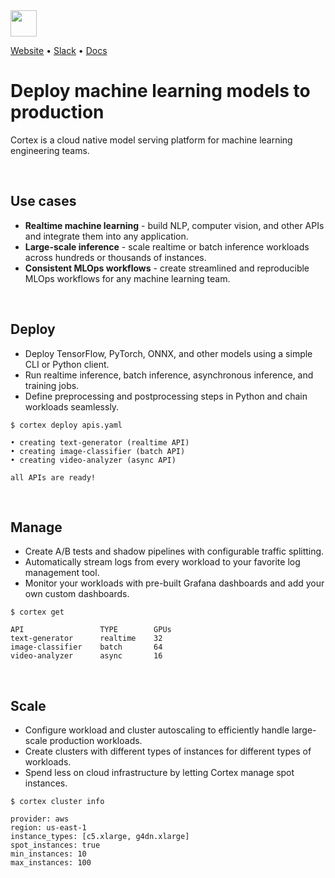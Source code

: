 <img src='https://s3-us-west-2.amazonaws.com/cortex-public/logo.png' height='42'>

<br>

[Website](https://www.cortex.dev) • [Slack](https://community.cortex.dev) • [Docs](https://docs.cortex.dev)

# Deploy machine learning models to production

Cortex is a cloud native model serving platform for machine learning engineering teams.

<br>

## Use cases

* **Realtime machine learning** - build NLP, computer vision, and other APIs and integrate them into any application.
* **Large-scale inference** - scale realtime or batch inference workloads across hundreds or thousands of instances.
* **Consistent MLOps workflows** - create streamlined and reproducible MLOps workflows for any machine learning team.

<br>

## Deploy

* Deploy TensorFlow, PyTorch, ONNX, and other models using a simple CLI or Python client.
* Run realtime inference, batch inference, asynchronous inference, and training jobs.
* Define preprocessing and postprocessing steps in Python and chain workloads seamlessly.

```text
$ cortex deploy apis.yaml

• creating text-generator (realtime API)
• creating image-classifier (batch API)
• creating video-analyzer (async API)

all APIs are ready!
```

<br>

## Manage

* Create A/B tests and shadow pipelines with configurable traffic splitting.
* Automatically stream logs from every workload to your favorite log management tool.
* Monitor your workloads with pre-built Grafana dashboards and add your own custom dashboards.

```text
$ cortex get

API                 TYPE        GPUs
text-generator      realtime    32
image-classifier    batch       64
video-analyzer      async       16
```

<br>

## Scale

* Configure workload and cluster autoscaling to efficiently handle large-scale production workloads.
* Create clusters with different types of instances for different types of workloads.
* Spend less on cloud infrastructure by letting Cortex manage spot instances.

```text
$ cortex cluster info

provider: aws
region: us-east-1
instance_types: [c5.xlarge, g4dn.xlarge]
spot_instances: true
min_instances: 10
max_instances: 100
```
